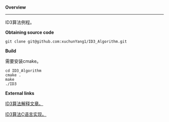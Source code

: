 **Overview**

------

ID3算法例程。

**Obtaining source code**

```shell
git clone git@github.com:xuchunYang1/ID3_Algorithm.git
```

**Build**

需要安装cmake。

```shell
cd ID3_Algorithm
cmake .
make
./ID3
```

**External links**

[ID3算法解释文章。](https://www.cise.ufl.edu/~ddd/cap6635/Fall-97/Short-papers/2.htm)

[ID3算法C语言实现。](http://id3alg.altervista.org/)



